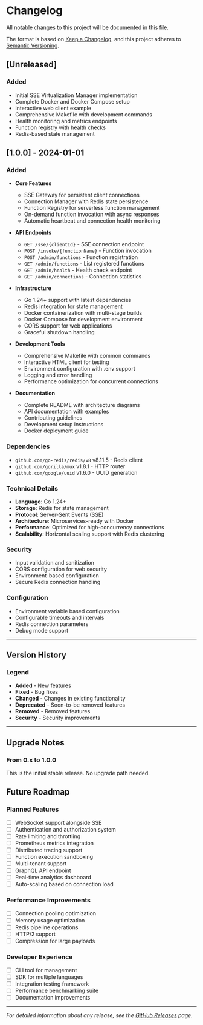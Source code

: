 # Changelog

All notable changes to this project will be documented in this file.

The format is based on [Keep a Changelog](https://keepachangelog.com/en/1.0.0/),
and this project adheres to [Semantic Versioning](https://semver.org/spec/v2.0.0.html).

## [Unreleased]

### Added
- Initial SSE Virtualization Manager implementation
- Complete Docker and Docker Compose setup
- Interactive web client example
- Comprehensive Makefile with development commands
- Health monitoring and metrics endpoints
- Function registry with health checks
- Redis-based state management

## [1.0.0] - 2024-01-01

### Added
- **Core Features**
  - SSE Gateway for persistent client connections
  - Connection Manager with Redis state persistence
  - Function Registry for serverless function management
  - On-demand function invocation with async responses
  - Automatic heartbeat and connection health monitoring
  
- **API Endpoints**
  - `GET /sse/{clientId}` - SSE connection endpoint
  - `POST /invoke/{functionName}` - Function invocation
  - `POST /admin/functions` - Function registration
  - `GET /admin/functions` - List registered functions
  - `GET /admin/health` - Health check endpoint
  - `GET /admin/connections` - Connection statistics

- **Infrastructure**
  - Go 1.24+ support with latest dependencies
  - Redis integration for state management
  - Docker containerization with multi-stage builds
  - Docker Compose for development environment
  - CORS support for web applications
  - Graceful shutdown handling

- **Development Tools**
  - Comprehensive Makefile with common commands
  - Interactive HTML client for testing
  - Environment configuration with .env support
  - Logging and error handling
  - Performance optimization for concurrent connections

- **Documentation**
  - Complete README with architecture diagrams
  - API documentation with examples
  - Contributing guidelines
  - Development setup instructions
  - Docker deployment guide

### Dependencies
- `github.com/go-redis/redis/v8` v8.11.5 - Redis client
- `github.com/gorilla/mux` v1.8.1 - HTTP router
- `github.com/google/uuid` v1.6.0 - UUID generation

### Technical Details
- **Language**: Go 1.24+
- **Storage**: Redis for state management
- **Protocol**: Server-Sent Events (SSE)
- **Architecture**: Microservices-ready with Docker
- **Performance**: Optimized for high-concurrency connections
- **Scalability**: Horizontal scaling support with Redis clustering

### Security
- Input validation and sanitization
- CORS configuration for web security
- Environment-based configuration
- Secure Redis connection handling

### Configuration
- Environment variable based configuration
- Configurable timeouts and intervals
- Redis connection parameters
- Debug mode support

---

## Version History

### Legend
- **Added** - New features
- **Fixed** - Bug fixes  
- **Changed** - Changes in existing functionality
- **Deprecated** - Soon-to-be removed features
- **Removed** - Removed features
- **Security** - Security improvements

---

## Upgrade Notes

### From 0.x to 1.0.0
This is the initial stable release. No upgrade path needed.

## Future Roadmap

### Planned Features
- [ ] WebSocket support alongside SSE
- [ ] Authentication and authorization system  
- [ ] Rate limiting and throttling
- [ ] Prometheus metrics integration
- [ ] Distributed tracing support
- [ ] Function execution sandboxing
- [ ] Multi-tenant support
- [ ] GraphQL API endpoint
- [ ] Real-time analytics dashboard
- [ ] Auto-scaling based on connection load

### Performance Improvements
- [ ] Connection pooling optimization
- [ ] Memory usage optimization
- [ ] Redis pipeline operations
- [ ] HTTP/2 support
- [ ] Compression for large payloads

### Developer Experience
- [ ] CLI tool for management
- [ ] SDK for multiple languages
- [ ] Integration testing framework
- [ ] Performance benchmarking suite
- [ ] Documentation improvements

---

*For detailed information about any release, see the [GitHub Releases](https://github.com/rosaboyle/sse-virtualization-layer/releases) page.*
